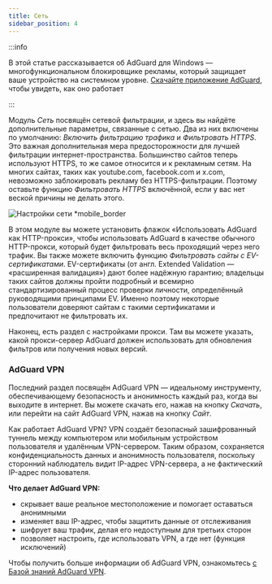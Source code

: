 ```yaml
---
title: Сеть
sidebar_position: 4
---
```


:::info

В этой статье рассказывается об AdGuard для Windows — многофункциональном блокировщике рекламы, который защищает ваше устройство на системном уровне. [Скачайте приложение AdGuard](https://agrd.io/download-kb-adblock), чтобы увидеть, как оно работает

:::

Модуль _Сеть_ посвящён сетевой фильтрации, и здесь вы найдёте дополнительные параметры, связанные с сетью. Два из них включены по умолчанию: _Включить фильтрацию трафика_ и _Фильтровать HTTPS_. Это важная дополнительная мера предосторожности для лучшей фильтрации интернет-пространства. Большинство сайтов теперь используют HTTPS, то же самое относится и к рекламным сетям. На многих сайтах, таких как youtube.com, facebook.com и x.com, невозможно заблокировать рекламу без HTTPS-фильтрации. Поэтому оставьте функцию _Фильтровать HTTPS_ включённой, если у вас нет веской причины не делать этого.

![Настройки сети \*mobile\_border](https://cdn.adtidy.org/content/kb/ad_blocker/windows/overview/network-settings.png)

В этом модуле вы можете установить флажок «Использовать AdGuard как HTTP-прокси», чтобы использовать AdGuard в качестве обычного HTTP-прокси, который будет фильтровать весь проходящий через него трафик. Вы также можете включить функцию _Фильтровать сайты с EV-сертификатами_. EV-сертификаты (от англ. Extended Validation — «расширенная валидация») дают более надёжную гарантию; владельцы таких сайтов должны пройти подробный и всемирно стандартизированный процесс проверки личности, определённый руководящими принципами EV. Именно поэтому некоторые пользователи доверяют сайтам с такими сертификатами и предпочитают не фильтровать их.

Наконец, есть раздел с настройками прокси. Там вы можете указать, какой прокси-сервер AdGuard должен использовать для обновления фильтров или получения новых версий.

### AdGuard VPN

Последний раздел посвящён AdGuard VPN — идеальному инструменту, обеспечивающему безопасность и анонимность каждый раз, когда вы выходите в интернет. Вы можете скачать его, нажав на кнопку _Скачать_, или перейти на сайт AdGuard VPN, нажав на кнопку _Сайт_.

Как работает AdGuard VPN? VPN создаёт безопасный зашифрованный туннель между компьютером или мобильным устройством пользователя и удалённым VPN-сервером. Таким образом, сохраняется конфиденциальность данных и анонимность пользователя, поскольку сторонний наблюдатель видит IP-адрес VPN-сервера, а не фактический IP-адрес пользователя.

**Что делает AdGuard VPN:**

- скрывает ваше реальное местоположение и помогает оставаться анонимными
- изменяет ваш IP-адрес, чтобы защитить данные от отслеживания
- шифрует ваш трафик, делая его недоступным для третьих сторон
- позволяет настроить, где использовать VPN, а где нет (функция исключений)

Чтобы получить больше информации об AdGuard VPN, ознакомьтесь [с Базой знаний AdGuard VPN](https://adguard-vpn.com/kb/).
